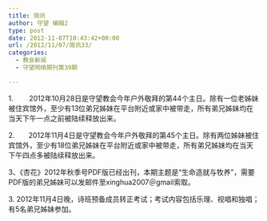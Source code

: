 ```yaml
---
title: 简讯
author: 守望 编辑2
type: post
date: 2012-11-07T10:43:42+00:00
url: /2012/11/07/简讯33/
categories:
  - 教会新闻
  - 守望网络期刊第39期

---
```

<p align="left">
  1.        2012年10月28日是守望教会今年户外敬拜的第44个主日。除有一位老姊妹被住宾馆外，至少有13位弟兄姊妹在平台附近或家中被带走，所有弟兄姊妹均在当天下午一点之前被陆续释放出来。
</p>

<p align="left">
  2.       2012年11月4日是守望教会今年户外敬拜的第45个主日。除有两位姊妹被住宾馆外，至少有18位弟兄姊妹在平台附近或家中被带走，所有弟兄姊妹均在当天下午四点多被陆续释放出来。
</p>

<p align="left">
  3、《杏花》2012年秋季号PDF版已经出刊，本期主题是“生命造就与牧养”，需要PDF版的弟兄姊妹可以发邮件至xinghua2007＠gmail索取。
</p>

<p align="left">
  3. 2012年11月4日晚，诗班预备成员转正考试；考试内容包括乐理、视唱和独唱；有5名弟兄姊妹参加。
</p>
